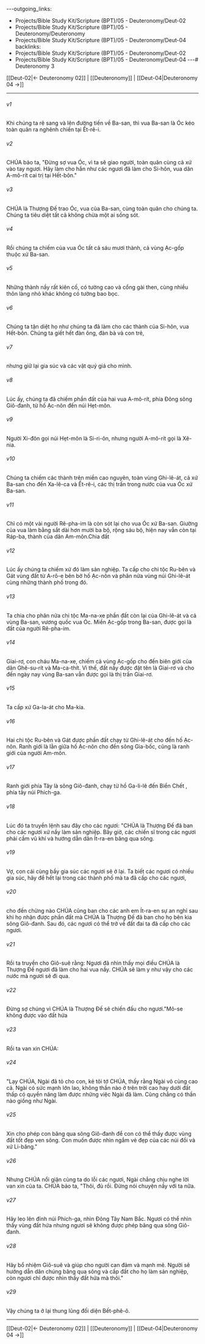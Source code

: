 ---outgoing_links:
  - Projects/Bible Study Kit/Scripture (BPT)/05 - Deuteronomy/Deut-02
  - Projects/Bible Study Kit/Scripture (BPT)/05 - Deuteronomy/Deuteronomy
  - Projects/Bible Study Kit/Scripture (BPT)/05 - Deuteronomy/Deut-04
backlinks:
  - Projects/Bible Study Kit/Scripture (BPT)/05 - Deuteronomy/Deut-02
  - Projects/Bible Study Kit/Scripture (BPT)/05 - Deuteronomy/Deut-04
---# Deuteronomy 3

[[Deut-02|← Deuteronomy 02]] | [[Deuteronomy]] | [[Deut-04|Deuteronomy 04 →]]
***



###### v1 
Khi chúng ta rẽ sang và lên đường tiến về Ba-san, thì vua Ba-san là Óc kéo toàn quân ra nghênh chiến tại Ết-rê-i. 

###### v2 
CHÚA bảo ta, "Đừng sợ vua Óc, vì ta sẽ giao người, toàn quân cùng cả xứ vào tay ngươi. Hãy làm cho hắn như các ngươi đã làm cho Si-hôn, vua dân A-mô-rít cai trị tại Hết-bôn." 

###### v3 
CHÚA là Thượng Đế trao Óc, vua của Ba-san, cùng toàn quân cho chúng ta. Chúng ta tiêu diệt tất cả không chừa một ai sống sót. 

###### v4 
Rồi chúng ta chiếm của vua Óc tất cả sáu mươi thành, cả vùng Ạc-gốp thuộc xứ Ba-san. 

###### v5 
Những thành nầy rất kiên cố, có tường cao và cổng gài then, cùng nhiều thôn làng nhỏ khác không có tường bao bọc. 

###### v6 
Chúng ta tận diệt họ như chúng ta đã làm cho các thành của Si-hôn, vua Hết-bôn. Chúng ta giết hết đàn ông, đàn bà và con trẻ, 

###### v7 
nhưng giữ lại gia súc và các vật quý giá cho mình. 

###### v8 
Lúc ấy, chúng ta đã chiếm phần đất của hai vua A-mô-rít, phía Đông sông Giô-đanh, từ hố Ạc-nôn đến núi Hẹt-môn. 

###### v9 
Người Xi-đôn gọi núi Hẹt-môn là Si-ri-ôn, nhưng người A-mô-rít gọi là Xê-nia. 

###### v10 
Chúng ta chiếm các thành trên miền cao nguyên, toàn vùng Ghi-lê-át, cả xứ Ba-san cho đến Xa-lê-ca và Ết-rê-i, các thị trấn trong nước của vua Óc xứ Ba-san. 

###### v11 
Chỉ có một vài người Rê-pha-im là còn sót lại cho vua Óc xứ Ba-san. Giường của vua làm bằng sắt dài hơn mười ba bộ, rộng sáu bộ, hiện nay vẫn còn tại Ráp-ba, thành của dân Am-môn.Chia đất 

###### v12 
Lúc ấy chúng ta chiếm xứ đó làm sản nghiệp. Ta cấp cho chi tộc Ru-bên và Gát vùng đất từ A-rô-e bên bờ hố Ạc-nôn và phân nửa vùng núi Ghi-lê-át cùng những thành phố trong đó. 

###### v13 
Ta chia cho phân nửa chi tộc Ma-na-xe phần đất còn lại của Ghi-lê-át và cả vùng Ba-san, vương quốc vua Óc. Miền Ạc-gốp trong Ba-san, được gọi là đất của người Rê-pha-im. 

###### v14 
Giai-rơ, con cháu Ma-na-xe, chiếm cả vùng Ạc-gốp cho đến biên giới của dân Ghê-su-rít và Ma-ca-thít. Vì thế, đất nầy được đặt tên là Giai-rơ và cho đến ngày nay vùng Ba-san vẫn được gọi là thị trấn Giai-rơ. 

###### v15 
Ta cấp xứ Ga-la-át cho Ma-kia. 

###### v16 
Hai chi tộc Ru-bên và Gát được phần đất chạy từ Ghi-lê-át cho đến hố Ạc-nôn. Ranh giới là lằn giữa hố Ạc-nôn cho đến sông Gia-bốc, cũng là ranh giới của người Am-môn. 

###### v17 
Ranh giới phía Tây là sông Giô-đanh, chạy từ hồ Ga-li-lê đến Biển Chết , phía tây núi Phích-ga. 

###### v18 
Lúc đó ta truyền lệnh sau đây cho các ngươi: "CHÚA là Thượng Đế đã ban cho các ngươi xứ nầy làm sản nghiệp. Bây giờ, các chiến sĩ trong các ngươi phải cầm vũ khí và hướng dẫn dân Ít-ra-en băng qua sông. 

###### v19 
Vợ, con cái cùng bầy gia súc các ngươi sẽ ở lại. Ta biết các ngươi có nhiều gia súc, hãy để hết lại trong các thành phố mà ta đã cấp cho các ngươi, 

###### v20 
cho đến chừng nào CHÚA cũng ban cho các anh em Ít-ra-en sự an nghỉ sau khi họ nhận được phần đất mà CHÚA là Thượng Đế đã ban cho họ bên kia sông Giô-đanh. Sau đó, các ngươi có thể trở về đất đai ta đã cấp cho các ngươi. 

###### v21 
Rồi ta truyền cho Giô-suê rằng: Ngươi đã nhìn thấy mọi điều CHÚA là Thượng Đế ngươi đã làm cho hai vua nầy. CHÚA sẽ làm y như vậy cho các nước mà ngươi sẽ đi qua. 

###### v22 
Đừng sợ chúng vì CHÚA là Thượng Đế sẽ chiến đấu cho ngươi."Mô-se không được vào đất hứa 

###### v23 
Rồi ta van xin CHÚA: 

###### v24 
"Lạy CHÚA, Ngài đã tỏ cho con, kẻ tôi tớ CHÚA, thấy rằng Ngài vô cùng cao cả. Ngài có sức mạnh lớn lao, không thần nào ở trên trời cao hay dưới đất thấp có quyền năng làm được những việc Ngài đã làm. Cũng chẳng có thần nào giống như Ngài. 

###### v25 
Xin cho phép con băng qua sông Giô-đanh để con có thể thấy được vùng đất tốt đẹp ven sông. Con muốn được nhìn ngắm vẻ đẹp của các núi đồi và xứ Li-băng." 

###### v26 
Nhưng CHÚA nổi giận cùng ta do lỗi các ngươi, Ngài chẳng chịu nghe lời van xin của ta. CHÚA bảo ta, "Thôi, đủ rồi. Đừng nói chuyện nầy với ta nữa. 

###### v27 
Hãy leo lên đỉnh núi Phích-ga, nhìn Đông Tây Nam Bắc. Ngươi có thể nhìn thấy vùng đất hứa nhưng ngươi sẽ không được phép băng qua sông Giô-đanh. 

###### v28 
Hãy bổ nhiệm Giô-suê và giúp cho người can đảm và mạnh mẽ. Người sẽ hướng dẫn dân chúng băng qua sông và cấp đất cho họ làm sản nghiệp, còn ngươi chỉ được nhìn thấy đất hứa mà thôi." 

###### v29 
Vậy chúng ta ở lại thung lũng đối diện Bết-phê-ô.

***
[[Deut-02|← Deuteronomy 02]] | [[Deuteronomy]] | [[Deut-04|Deuteronomy 04 →]]
